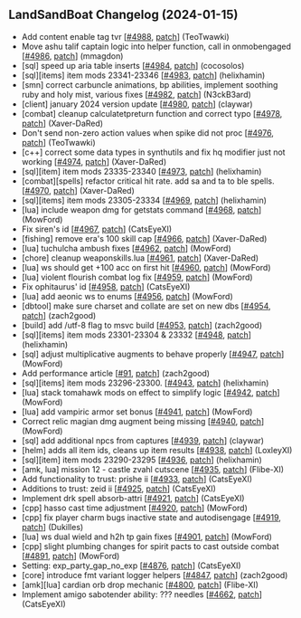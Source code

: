 ## LandSandBoat Changelog (2024-01-15)
- Add content enable tag tvr [[#4988](https://github.com/LandSandBoat/server/pull/4988), [patch](https://github.com/LandSandBoat/server/pull/4988.patch)] (TeoTwawki)
- Move ashu talif captain logic into helper function, call in onmobengaged [[#4986](https://github.com/LandSandBoat/server/pull/4986), [patch](https://github.com/LandSandBoat/server/pull/4986.patch)] (mmagdon)
- [sql] speed up aria table inserts [[#4984](https://github.com/LandSandBoat/server/pull/4984), [patch](https://github.com/LandSandBoat/server/pull/4984.patch)] (cocosolos)
- [sql][items] item mods 23341-23346 [[#4983](https://github.com/LandSandBoat/server/pull/4983), [patch](https://github.com/LandSandBoat/server/pull/4983.patch)] (helixhamin)
- [smn] correct carbuncle animations, bp abilities, implement soothing ruby and holy mist, various fixes [[#4982](https://github.com/LandSandBoat/server/pull/4982), [patch](https://github.com/LandSandBoat/server/pull/4982.patch)] (N3ckB3ard)
- [client] january 2024 version update [[#4980](https://github.com/LandSandBoat/server/pull/4980), [patch](https://github.com/LandSandBoat/server/pull/4980.patch)] (claywar)
- [combat] cleanup calculatetpreturn function and correct typo [[#4978](https://github.com/LandSandBoat/server/pull/4978), [patch](https://github.com/LandSandBoat/server/pull/4978.patch)] (Xaver-DaRed)
- Don't send non-zero action values when spike did not proc [[#4976](https://github.com/LandSandBoat/server/pull/4976), [patch](https://github.com/LandSandBoat/server/pull/4976.patch)] (TeoTwawki)
- [c++] correct some data types in synthutils and fix hq modifier just not working [[#4974](https://github.com/LandSandBoat/server/pull/4974), [patch](https://github.com/LandSandBoat/server/pull/4974.patch)] (Xaver-DaRed)
- [sql][item] item mods 23335-23340 [[#4973](https://github.com/LandSandBoat/server/pull/4973), [patch](https://github.com/LandSandBoat/server/pull/4973.patch)] (helixhamin)
- [combat][spells] refactor critical hit rate. add sa and ta to ble spells. [[#4970](https://github.com/LandSandBoat/server/pull/4970), [patch](https://github.com/LandSandBoat/server/pull/4970.patch)] (Xaver-DaRed)
- [sql][items] item mods 23305-23334 [[#4969](https://github.com/LandSandBoat/server/pull/4969), [patch](https://github.com/LandSandBoat/server/pull/4969.patch)] (helixhamin)
- [lua] include weapon dmg for getstats command [[#4968](https://github.com/LandSandBoat/server/pull/4968), [patch](https://github.com/LandSandBoat/server/pull/4968.patch)] (MowFord)
- Fix siren's id [[#4967](https://github.com/LandSandBoat/server/pull/4967), [patch](https://github.com/LandSandBoat/server/pull/4967.patch)] (CatsEyeXI)
- [fishing] remove era's 100 skill cap [[#4966](https://github.com/LandSandBoat/server/pull/4966), [patch](https://github.com/LandSandBoat/server/pull/4966.patch)] (Xaver-DaRed)
- [lua] tuchulcha ambush fixes [[#4962](https://github.com/LandSandBoat/server/pull/4962), [patch](https://github.com/LandSandBoat/server/pull/4962.patch)] (MowFord)
- [chore] cleanup weaponskills.lua [[#4961](https://github.com/LandSandBoat/server/pull/4961), [patch](https://github.com/LandSandBoat/server/pull/4961.patch)] (Xaver-DaRed)
- [lua] ws should get +100 acc on first hit [[#4960](https://github.com/LandSandBoat/server/pull/4960), [patch](https://github.com/LandSandBoat/server/pull/4960.patch)] (MowFord)
- [lua] violent flourish combat log fix [[#4959](https://github.com/LandSandBoat/server/pull/4959), [patch](https://github.com/LandSandBoat/server/pull/4959.patch)] (MowFord)
- Fix ophitaurus' id [[#4958](https://github.com/LandSandBoat/server/pull/4958), [patch](https://github.com/LandSandBoat/server/pull/4958.patch)] (CatsEyeXI)
- [lua] add aeonic ws to enums [[#4956](https://github.com/LandSandBoat/server/pull/4956), [patch](https://github.com/LandSandBoat/server/pull/4956.patch)] (MowFord)
- [dbtool] make sure charset and collate are set on new dbs [[#4954](https://github.com/LandSandBoat/server/pull/4954), [patch](https://github.com/LandSandBoat/server/pull/4954.patch)] (zach2good)
- [build] add /utf-8 flag to msvc build [[#4953](https://github.com/LandSandBoat/server/pull/4953), [patch](https://github.com/LandSandBoat/server/pull/4953.patch)] (zach2good)
- [sql][items] item mods 23301-23304 & 23332 [[#4948](https://github.com/LandSandBoat/server/pull/4948), [patch](https://github.com/LandSandBoat/server/pull/4948.patch)] (helixhamin)
- [sql] adjust multiplicative augments to behave properly [[#4947](https://github.com/LandSandBoat/server/pull/4947), [patch](https://github.com/LandSandBoat/server/pull/4947.patch)] (MowFord)
- Add performance article [[#91](https://github.com/LandSandBoat/lsb-wiki/pull/91), [patch](https://github.com/LandSandBoat/lsb-wiki/pull/91.patch)] (zach2good)
- [sql][items] item mods 23296-23300. [[#4943](https://github.com/LandSandBoat/server/pull/4943), [patch](https://github.com/LandSandBoat/server/pull/4943.patch)] (helixhamin)
- [lua] stack tomahawk mods on effect to simplify logic [[#4942](https://github.com/LandSandBoat/server/pull/4942), [patch](https://github.com/LandSandBoat/server/pull/4942.patch)] (MowFord)
- [lua] add vampiric armor set bonus [[#4941](https://github.com/LandSandBoat/server/pull/4941), [patch](https://github.com/LandSandBoat/server/pull/4941.patch)] (MowFord)
- Correct relic magian dmg augment being missing [[#4940](https://github.com/LandSandBoat/server/pull/4940), [patch](https://github.com/LandSandBoat/server/pull/4940.patch)] (MowFord)
- [sql] add additional npcs from captures [[#4939](https://github.com/LandSandBoat/server/pull/4939), [patch](https://github.com/LandSandBoat/server/pull/4939.patch)] (claywar)
- [helm] adds all item ids, cleans up item results [[#4938](https://github.com/LandSandBoat/server/pull/4938), [patch](https://github.com/LandSandBoat/server/pull/4938.patch)] (LoxleyXI)
- [sql][item] item mods 23290-23295 [[#4936](https://github.com/LandSandBoat/server/pull/4936), [patch](https://github.com/LandSandBoat/server/pull/4936.patch)] (helixhamin)
- [amk, lua] mission 12 - castle zvahl cutscene  [[#4935](https://github.com/LandSandBoat/server/pull/4935), [patch](https://github.com/LandSandBoat/server/pull/4935.patch)] (Flibe-XI)
- Add functionality to trust: prishe ii [[#4933](https://github.com/LandSandBoat/server/pull/4933), [patch](https://github.com/LandSandBoat/server/pull/4933.patch)] (CatsEyeXI)
- Additions to trust: zeid ii [[#4925](https://github.com/LandSandBoat/server/pull/4925), [patch](https://github.com/LandSandBoat/server/pull/4925.patch)] (CatsEyeXI)
- Implement drk spell absorb-attri [[#4921](https://github.com/LandSandBoat/server/pull/4921), [patch](https://github.com/LandSandBoat/server/pull/4921.patch)] (CatsEyeXI)
- [cpp] hasso cast time adjustment [[#4920](https://github.com/LandSandBoat/server/pull/4920), [patch](https://github.com/LandSandBoat/server/pull/4920.patch)] (MowFord)
- [cpp] fix player charm bugs inactive state and autodisengage [[#4919](https://github.com/LandSandBoat/server/pull/4919), [patch](https://github.com/LandSandBoat/server/pull/4919.patch)] (Dukilles)
- [lua] ws dual wield and h2h tp gain fixes [[#4901](https://github.com/LandSandBoat/server/pull/4901), [patch](https://github.com/LandSandBoat/server/pull/4901.patch)] (MowFord)
- [cpp] slight plumbing changes for spirit pacts to cast outside combat [[#4891](https://github.com/LandSandBoat/server/pull/4891), [patch](https://github.com/LandSandBoat/server/pull/4891.patch)] (MowFord)
- Setting: exp_party_gap_no_exp [[#4876](https://github.com/LandSandBoat/server/pull/4876), [patch](https://github.com/LandSandBoat/server/pull/4876.patch)] (CatsEyeXI)
- [core] introduce fmt variant logger helpers [[#4847](https://github.com/LandSandBoat/server/pull/4847), [patch](https://github.com/LandSandBoat/server/pull/4847.patch)] (zach2good)
- [amk][lua] cardian orb drop mechanic [[#4800](https://github.com/LandSandBoat/server/pull/4800), [patch](https://github.com/LandSandBoat/server/pull/4800.patch)] (Flibe-XI)
- Implement amigo sabotender ability: ??? needles [[#4662](https://github.com/LandSandBoat/server/pull/4662), [patch](https://github.com/LandSandBoat/server/pull/4662.patch)] (CatsEyeXI)
